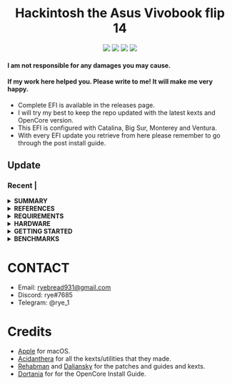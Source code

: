 <h1 align="center">Hackintosh the Asus Vivobook flip 14</h1>

<p align="center">
    <a href="https://www.apple.com/">
        <img src="https://img.shields.io/badge/Catalina-10.15.7-blue.svg"/></a>
    <a href="https://www.apple.com/macos/big-sur/">
        <img src="https://img.shields.io/badge/Big_Sur-11.6.5-blue.svg"></a>
    <a href="https://www.apple.com/macos/monterey/">
        <img src="https://img.shields.io/badge/Monterey-12.3.1-blue"></a>
    <a href="https://github.com/acidanthera/OpenCorePkg">
        <img src="https://img.shields.io/badge/OpenCore-0.8.3-blue"/></a>
</p>

#### I am not responsible for any damages you may cause.

#### If my work here helped you. Please write to me! It will make me very happy.

- Complete EFI is available in the releases page.
- I will try my best to keep the repo updated with the latest kexts and OpenCore version.
- This EFI is configured with Catalina, Big Sur, Monterey and Ventura.
- With every EFI update you retrieve from here please remember to go through the post install guide.  

## Update

### Recent |

<details>
<summary><strong> SUMMARY </strong></summary>
<br>

> ### Non-Fuctional

| Feature                              | Status | Dependency          |
| :----------------------------------- | ------ | ------------------- |
| Fingerprint Reader                   | ❌   | `DISABLED` in BIOS to save power. |

> ### Video and Audio

| Feature                              | Status | Dependency          |
| :----------------------------------- | ------ | ------------------- |
| Full Graphics Accleration (QE/CI)    | ✅   | `WhateverGreen.kext`  |
| Audio                      | ✅   | `AppleALC.kext` with Layout ID = 11|


> ### Power, Charge, Sleep and Hibernation

| Feature                              | Status | Dependency          |
| :----------------------------------- | ------ | ------------------- |
| Battery Percentage Indication        | ✅   | `ECEnabler.kext`            | 
| iGPU Power Management                | ✅   | `XCPM`, enabled by `SSDT-PLUG.aml` |
| Battery Life                         | ✅   |  Similiar to Windows/Linux. |

> ### Input/ Output

| Feature                              | Status | Dependency          |
| :----------------------------------- | ------ | ------------------- |
| WiFi                                 | ✅   | `native`  |
| Bluetooth                            | ✅   | `native`  |
|USB Ports                             | ✅   | `SSDT-EC-USBX-LAPTOP.aml`    |
|SD card reader                           | ✅   | `RealtekCardReader.kext`|

> ### Display, TrackPad, TrackPoint, and Keyboard

| Feature                              | Status | Dependency          |
| :----------------------------------- | ------ | ------------------- |
| Brightness Adjustments | ✅  | `WhateverGreen.kext`, `SSDT-PNLF.aml`|
| TrackPad               | ✅  | `VoodooPS2Controller.kext` |
| Built-in Keyboard      | ✅  | `VoodooPS2Controller.kext` |

> ### macOS Continuity

| Feature                              | Status | Dependency          |
| :----------------------------------- | ------ | ------------------- |
| iCloud, iMessage, FaceTime           | ✅   | Whitelisted Apple ID, Valid SMBIOS  |
| AirDrop                              | ✅   | Working  |
| Time Machine                         | ✅   | Native  |

</details>

<details>
<summary><strong> REFERENCES </strong></summary>
<br>

Read these before you start:

- [dortania's Hackintosh guides](https://github.com/dortania).
- [dortania's OpenCore Install Guide](https://dortania.github.io/OpenCore-Install-Guide/).
- [dortania's OpenCore Post Install Guide](https://dortania.github.io/OpenCore-Post-Install/).
- [dortania/ Getting Started with ACPI](https://dortania.github.io/Getting-Started-With-ACPI/).
- [dortania/ opencore multiboot](https://github.com/dortania/OpenCore-Multiboot).

</details>

<details>
<summary><strong> REQUIREMENTS </strong></summary>
<br>

- A macOS machine(optional): to create the macOS installer.
- Flash drive, 32GB or more for monterey and above, and 16gb for Big Sur and below.  
- [ProperTree](https://github.com/corpnewt/ProperTree) if you need to edit plist files on Windows.  
- [MaciASL](https://github.com/acidanthera/MaciASL), for patching ACPI tables and editing ACPI patches.
- [MountEFI](https://github.com/corpnewt/MountEFI) to quickly mount EFI partitions.  
- [IORegistryExplorer](https://developer.apple.com/downloads) 
- Patience and time, especially if this is your first time "hackintoshing".

</details>

<details>
<summary><strong> HARDWARE </strong></summary>
<br>

| Category  | Vivobook flip 14         |
| --------- | ------------------------ |
| CPU       | Intel Core i5-7200U      |
| SSD       | Samsung 870 Evo 250GB    |
| Display   | 14" screen hd 1920x1080p |
| WiFi card | Broadcom 4360ng.        |


</details>

<details>
<summary><strong> GETTING STARTED </strong></summary>
<br>

- Creating a macOS installer: refer to [Dortania's OpenCore Install Guide](https://dortania.github.io/OpenCore-Install-Guide/installer-guide/)

</details>

<details>
<summary><strong> BENCHMARKS </strong></summary>
</br>

- macOS 13.0, EFI OpenCore 0.8.3

| CPU            | Single-Core | Multi-Core |
| :------------- | ----------: | ---------: |
| Geekbench |            725      |       1790 |

| GPU            | OpenCL      | Metal      |
| :------------- | ----------: | ---------: |
| Geekbench     |        4193 |        4035 |
</details>

# CONTACT

- Email: ryebread931@gmail.com
- Discord: rye#7685
- Telegram: @rye_1

# Credits

- [Apple](https://www.apple.com) for macOS.
- [Acidanthera](https://github.com/acidanthera) for all the kexts/utilities that they made.
- [Rehabman](https://github.com/RehabMan) and [Daliansky](https://github.com/daliansky) for the patches and guides and kexts.
- [Dortania](https://github.com/dortania) for for the OpenCore Install Guide.
